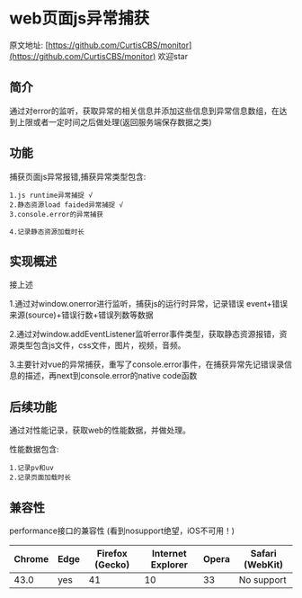 # web页面js异常捕获

原文地址: [https://github.com/CurtisCBS/monitor](https://github.com/CurtisCBS/monitor) 欢迎star
## 简介
通过对error的监听，获取异常的相关信息并添加这些信息到异常信息数组，在达到上限或者一定时间之后做处理(返回服务端保存数据之类)

## 功能

捕获页面js异常报错,捕获异常类型包含:

	1.js runtime异常捕捉 √
	2.静态资源load faided异常捕捉 √
	3.console.error的异常捕获

	4.记录静态资源加载时长


## 实现概述
接上述

1.通过对window.onerror进行监听，捕获js的运行时异常，记录错误
event+错误来源(source)+错误行数+错误列数等数据

2.通过对window.addEventListener监听error事件类型，获取静态资源报错，资源类型包含js文件，css文件，图片，视频，音频。

3.主要针对vue的异常捕获，重写了console.error事件，在捕获异常先记错误录信息的描述，再next到console.error的native code函数

## 后续功能

通过对性能记录，获取web的性能数据，并做处理。

性能数据包含:

	1.记录pv和uv
	2.记录页面加载时长
## 兼容性
performance接口的兼容性 (看到nosupport绝望，iOS不可用！)

| Chrome | Edge | Firefox (Gecko) | Internet Explorer | Opera | Safari (WebKit) |
| --- | --- | --- | --- | --- | --- |
| 43.0 | yes | 41 | 10 | 33 | No support |

